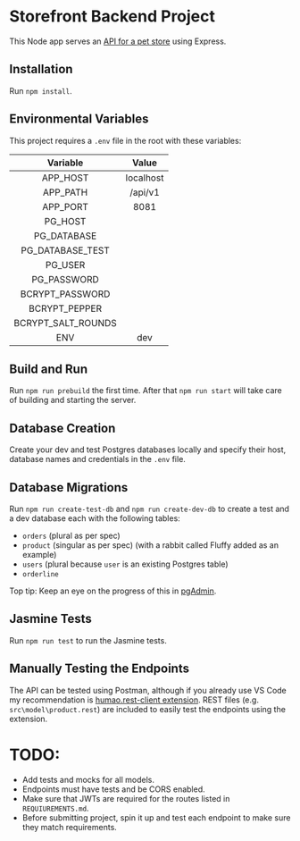 # Storefront Backend Project
This Node app serves an [API for a pet store](http://localhost:8081/api/v1) using Express.

## Installation
Run `npm install`.

## Environmental Variables
This project requires a `.env` file in the root with these variables:
    
| Variable              | Value     |
| :-------------------: | :-------: |
| APP_HOST              | localhost |
| APP_PATH              | /api/v1   |    
| APP_PORT              | 8081      |
| PG_HOST               |           |
| PG_DATABASE           |           |
| PG_DATABASE_TEST      |           |
| PG_USER               |           |
| PG_PASSWORD           |           |
| BCRYPT_PASSWORD       |           |
| BCRYPT_PEPPER         |           |
| BCRYPT_SALT_ROUNDS    |           |
| ENV                   | dev       |

## Build and Run
Run `npm run prebuild` the first time.
After that `npm run start` will take care of building and starting the server.

## Database Creation
Create your dev and test Postgres databases locally and specify their host, database names and credentials in the `.env` file.

## Database Migrations
Run `npm run create-test-db` and `npm run create-dev-db` to create a test and a dev database each with the following tables:
- `orders` (plural as per spec)
- `product` (singular as per spec) (with a rabbit called Fluffy added as an example)
- `users` (plural because `user` is an existing Postgres table)
- `orderline`

Top tip: Keep an eye on the progress of this in [pgAdmin](http://127.0.0.1:51429/browser/).

## Jasmine Tests
Run `npm run test` to run the Jasmine tests.

## Manually Testing the Endpoints
The API can be tested using Postman, although if you already use VS Code my recommendation is [humao.rest-client extension](https://marketplace.visualstudio.com/items?itemName=humao.rest-client). REST files (e.g. `src\model\product.rest`) are included to easily test the endpoints using the extension.


# TODO:
- Add tests and mocks for all models.
- Endpoints must have tests and be CORS enabled.
- Make sure that JWTs are required for the routes listed in `REQUIUREMENTS.md`.
- Before submitting project, spin it up and test each endpoint to make sure they match requirements.